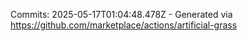 Commits: 2025-05-17T01:04:48.478Z - Generated via https://github.com/marketplace/actions/artificial-grass
<br>
